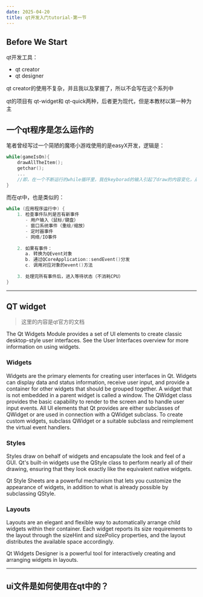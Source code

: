 ```yaml
---
date: 2025-04-20
title: qt开发入门tutorial-第一节
---
```


## Before We Start

qt开发工具： 

-   qt creator
-   qt designer

qt creator的使用不复杂，并且我以及掌握了，所以不会写在这个系列中

qt的项目有 qt-widget和 qt-quick两种，后者更为现代，但是本教材以第一种为主

## 一个qt程序是怎么运作的

笔者曾经写过一个简陋的魔塔小游戏使用的是easyX开发，逻辑是：

```cpp
while(gameIsOn){
	drawAllTheItem();
	getchar();
	...
	//即，在一个不断运行的while循环里，我在keyborad的输入引起了draw的内容变化，从而实现游戏交互
}
```

而在qt中，也是类似的：

```cpp
while (应用程序运行中) {
    1. 检查事件队列是否有新事件
       - 用户输入（鼠标/键盘）
       - 窗口系统事件（重绘/缩放）
       - 定时器事件
       - 网络/IO事件
       
    2. 如果有事件：
       a. 转换为QEvent对象
       b. 通过QCoreApplication::sendEvent()分发
       c. 调用对应对象的event()方法
       
    3. 处理完所有事件后，进入等待状态（不消耗CPU）
}
```

---

## QT widget

>   这里的内容是qt官方的文档

The Qt Widgets Module provides a set of UI elements to create classic desktop-style user interfaces. See the User Interfaces overview for more information on using widgets.

### Widgets

Widgets are the primary elements for creating user interfaces in Qt. Widgets can display data and status information, receive user input, and provide a container for other widgets that should be grouped together. A widget that is not embedded in a parent widget is called a window.
The QWidget class provides the basic capability to render to the screen and to handle user input events. All UI elements that Qt provides are either subclasses of QWidget or are used in connection with a QWidget subclass. To create custom widgets, subclass QWidget or a suitable subclass and reimplement the virtual event handlers.

### Styles

Styles draw on behalf of widgets and encapsulate the look and feel of a GUI. Qt's built-in widgets use the QStyle class to perform nearly all of their drawing, ensuring that they look exactly like the equivalent native widgets.

Qt Style Sheets are a powerful mechanism that lets you customize the appearance of widgets, in addition to what is already possible by subclassing QStyle.

### Layouts

Layouts are an elegant and flexible way to automatically arrange child widgets within their container. Each widget reports its size requirements to the layout through the sizeHint and sizePolicy properties, and the layout distributes the available space accordingly.

Qt Widgets Designer is a powerful tool for interactively creating and arranging widgets in layouts.

---

## ui文件是如何使用在qt中的？

